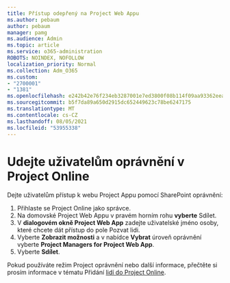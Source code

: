 ```yaml
---
title: Přístup odepřený na Project Web Appu
ms.author: pebaum
author: pebaum
manager: pamg
ms.audience: Admin
ms.topic: article
ms.service: o365-administration
ROBOTS: NOINDEX, NOFOLLOW
localization_priority: Normal
ms.collection: Adm_O365
ms.custom:
- "2700001"
- "1381"
ms.openlocfilehash: e242b42e76f234eb3287001e7ed3800f08b114f09aa93362eea215109ea7bac5
ms.sourcegitcommit: b5f7da89a650d2915dc652449623c78be6247175
ms.translationtype: MT
ms.contentlocale: cs-CZ
ms.lasthandoff: 08/05/2021
ms.locfileid: "53955338"
---
```

# <a name="give-users-permissions-in-project-online"></a>Udejte uživatelům oprávnění v Project Online

Dejte uživatelům přístup k webu Project Appu pomocí SharePoint oprávnění:

1. Přihlaste se Project Online jako správce.
2. Na domovské Project Web Appu v pravém horním rohu **vyberte** Sdílet.
3. V **dialogovém okně Project Web App** zadejte uživatelské jméno osoby, které chcete dát přístup do pole Pozvat lidi. 
4. Vyberte **Zobrazit možnosti** a v nabídce **Vybrat** úroveň oprávnění vyberte **Project Managers for Project Web App**.
5. Vyberte **Sdílet**.

Pokud používáte režim Project oprávnění nebo další informace, přečtěte si prosím informace v tématu Přidání [lidí do Project Online](https://docs.microsoft.com/projectonline/step-2-add-people-to-project-online).
